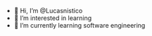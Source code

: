 - 👋 Hi, I’m @Lucasnistico
- 👀 I’m interested in learning
- 🌱 I’m currently learning software engineering
 

<!---
Lucasnistico/Lucasnistico is a ✨ special ✨ repository because its `README.md` (this file) appears on your GitHub profile.
You can click the Preview link to take a look at your changes.
--->
